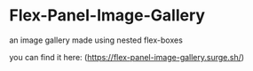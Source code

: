 # Flex-Panel-Image-Gallery
an image gallery made using nested flex-boxes

you can find it here: (https://flex-panel-image-gallery.surge.sh/)
